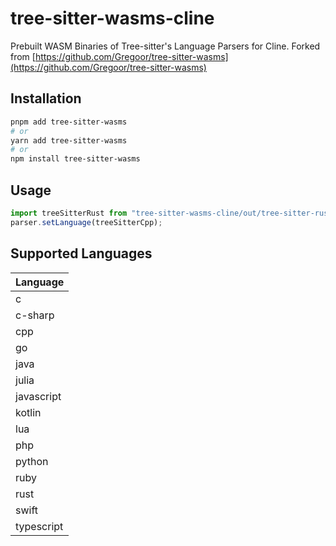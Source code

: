# tree-sitter-wasms-cline
Prebuilt WASM Binaries of Tree-sitter's Language Parsers for Cline. Forked from [https://github.com/Gregoor/tree-sitter-wasms](https://github.com/Gregoor/tree-sitter-wasms)

## Installation

```bash
pnpm add tree-sitter-wasms
# or
yarn add tree-sitter-wasms
# or
npm install tree-sitter-wasms
```

## Usage

```ts
import treeSitterRust from "tree-sitter-wasms-cline/out/tree-sitter-rust.wasm"
parser.setLanguage(treeSitterCpp);
```

## Supported Languages

| Language   |
|------------|
| c          |
| c-sharp    |
| cpp        |
| go         |
| java       |
| julia      |
| javascript |
| kotlin     |
| lua        |
| php        |
| python     |
| ruby       |
| rust       |
| swift      |
| typescript |

